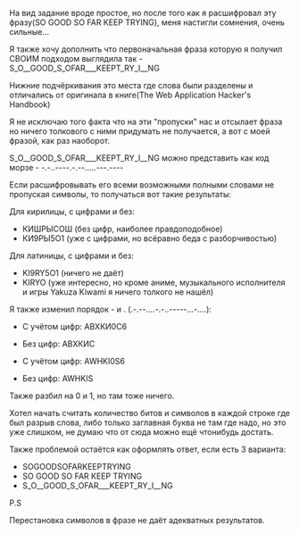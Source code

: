 На вид задание вроде простое, но после того как я расшифровал эту фразу(SO GOOD SO FAR KEEP TRYING), меня настигли сомнения, очень сильные...

Я также хочу дополнить что первоначальная фраза которую я получил СВОИМ подходом выглядила так - S_O__GOOD_S_OFAR___KEEPT_RY_I__NG

Нижние подчёркивания это места где слова были разделены и отличались от оригинала в книге(The Web Application Hacker's Handbook)

Я не исключаю того факта что на эти "пропуски" нас и отсылает фраза но ничего толкового с ними придумать не получается, а вот с моей фразой, как раз наоборот.

S_O__GOOD_S_OFAR___KEEPT_RY_I__NG можно представить как код морзе - -.-..----.-.--.....---.----

Если расшифровывать его всеми возможными полными словами не пропуская символы, то получаться вот такие результаты:

Для кирилицы, с цифрами и без:
- КИШРЫСОШ (без цифр, наиболее правдоподобное)
- КИ9РЫ5О1 (уже с цифрами, но всёравно беда с разборчивостью)

Для латиницы, с цифрами и без:
- KI9RY5O1 (ничего не даёт)
- KIRYO (уже интересно, но кроме аниме, музыкального исполнителя и игры Yakuza Kiwami я ничего толкого не нашёл)

Я также изменил порядок - и . (.-.--....-.-..-----...-....):
- С учётом цифр: АВХКИ0С6
- Без цифр: АВХКИС

- С учётом цифр: AWHKI0S6
- Без цифр: AWHKIS

Также разбил на 0 и 1, но там тоже ничего.

Хотел начать считать количество битов и символов в каждой строке где был разрыв слова, либо только заглавная буква не там где надо, но это уже слишком, не думаю что от сюда можно ещё чтонибудь достать.


Также проблемой остаётся как оформлять ответ, если есть 3 варианта:
- SOGOODSOFARKEEPTRYING
- SO GOOD SO FAR KEEP TRYING
- S_O__GOOD_S_OFAR___KEEPT_RY_I__NG

P.S

Перестановка символов в фразе не даёт адекватных результатов.
